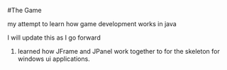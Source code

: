 #The Game

my attempt to learn how game development works in java

I will update this as I go forward
1. learned how JFrame and JPanel work together to for the skeleton for windows ui applications.

